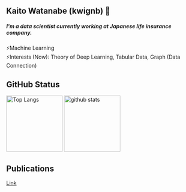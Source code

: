## Kaito Watanabe (kwignb) 👋

##### I'm a data scientist currently working at Japanese life insurance company.

⚡Machine Learning  
⚡Interests (Now): Theory of Deep Learning, Tabular Data, Graph (Data Connection)

## GitHub Status
<p align="left"> 
	<img alt="Top Langs" height="150px" src="https://github-readme-stats.vercel.app/api/top-langs/?username=kwignb&layout=compact&show_icons=true&theme=onedark" />
	<img alt="github stats" height="150px" src="https://github-readme-stats.vercel.app/api?username=kwignb&show_icons=true&theme=onedark" />
</p>

## Publications
[Link](https://github.com/kwignb/publications/blob/main/README.md)


<!--
**kwignb/kwignb** is a ✨ _special_ ✨ repository because its `README.md` (this file) appears on your GitHub profile.

Here are some ideas to get you started:

- 🔭 I’m currently working on ...
- 🌱 I’m currently learning ...
- 👯 I’m looking to collaborate on ...
- 🤔 I’m looking for help with ...
- 💬 Ask me about ...
- 📫 How to reach me: ...
- 😄 Pronouns: ...
- ⚡ Fun fact: ...
-->
